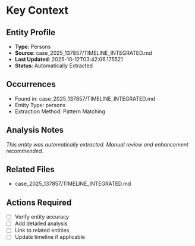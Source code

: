 # Key Context

## Entity Profile
- **Type**: Persons
- **Source**: case_2025_137857/TIMELINE_INTEGRATED.md
- **Last Updated**: 2025-10-12T03:42:06.175521
- **Status**: Automatically Extracted

## Occurrences
- Found in: case_2025_137857/TIMELINE_INTEGRATED.md
- Entity Type: persons
- Extraction Method: Pattern Matching

## Analysis Notes
*This entity was automatically extracted. Manual review and enhancement recommended.*

## Related Files
- case_2025_137857/TIMELINE_INTEGRATED.md

## Actions Required
- [ ] Verify entity accuracy
- [ ] Add detailed analysis
- [ ] Link to related entities
- [ ] Update timeline if applicable
